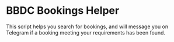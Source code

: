 # BBDC Bookings Helper

This script helps you search for bookings, and will message you on Telegram if a booking meeting your requirements has been found.